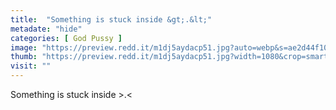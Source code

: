 ```yaml
---
title:  "Something is stuck inside &gt;.&lt;"
metadate: "hide"
categories: [ God Pussy ]
image: "https://preview.redd.it/m1dj5aydacp51.jpg?auto=webp&s=ae2d44f101fb2346091cc26f1b633ff47980b444"
thumb: "https://preview.redd.it/m1dj5aydacp51.jpg?width=1080&crop=smart&auto=webp&s=86d07f519190da454371282c0373535221ccd7a6"
visit: ""
---
```

Something is stuck inside &gt;.&lt;
